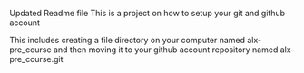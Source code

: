 Updated Readme file
This is a project on how to setup your git and github account

This includes creating a file directory on your computer named alx-pre_course and then moving it to your github account repository named alx-pre_course.git

